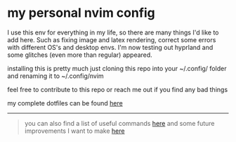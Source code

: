 # my personal nvim config

I use this env for everything in my life, so there are many things I'd like to add here. Such as fixing image and latex rendering, correct some errors with different OS's and desktop envs. 
I'm now testing out hyprland and some glitches (even more than regular) appeared.  

installing this is pretty much just cloning this repo into your ~/.config/ folder and renaming it to ~/.config/nvim

feel free to contribute to this repo or reach me out if you find any bad things

my complete dotfiles can be found [here](https://github.com/Felipe-gsilva/dotfiles)

---

> you can also find a list of useful commands [here](https://github.com/Felipe-gsilva/nvim-config/blob/main/common-commands.md) and some future improvements I want to make [here](https://github.com/Felipe-gsilva/nvim-config/blob/main/todo.md)
